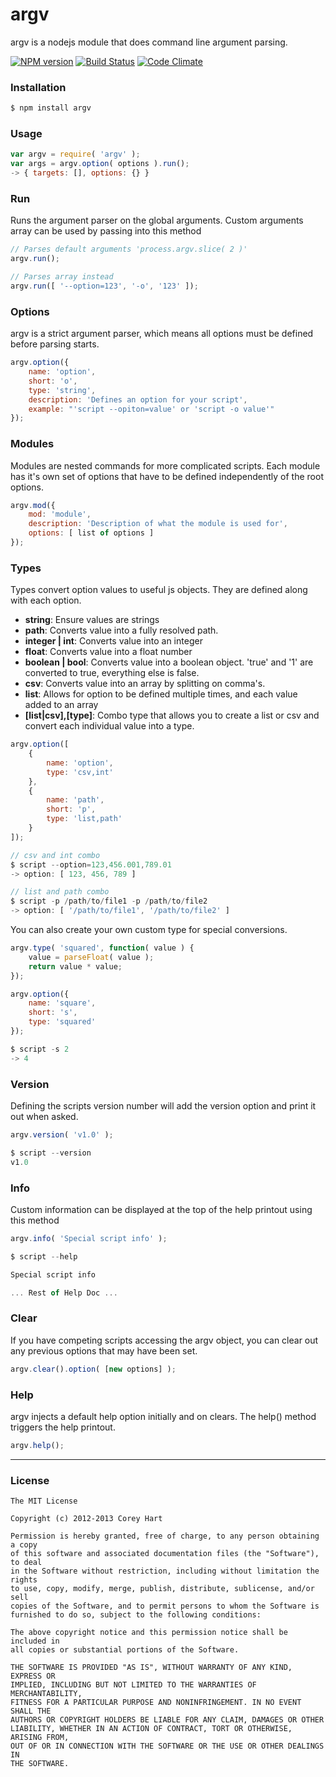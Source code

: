 # argv

argv is a nodejs module that does command line argument parsing.  
  
[![NPM version](https://badge.fury.io/js/argv.png)](http://badge.fury.io/js/argv)
[![Build Status](https://travis-ci.org/codenothing/argv.png?branch=master)](https://travis-ci.org/codenothing/argv)
[![Code Climate](https://codeclimate.com/github/codenothing/argv.png)](https://codeclimate.com/github/codenothing/argv)

### Installation

```bash
$ npm install argv
```


### Usage

```js
var argv = require( 'argv' );
var args = argv.option( options ).run();
-> { targets: [], options: {} }
```


### Run

Runs the argument parser on the global arguments. Custom arguments array can be used by passing into this method

```js
// Parses default arguments 'process.argv.slice( 2 )'
argv.run();

// Parses array instead
argv.run([ '--option=123', '-o', '123' ]);
```


### Options

argv is a strict argument parser, which means all options must be defined before parsing starts.

```js
argv.option({
	name: 'option',
	short: 'o',
	type: 'string',
	description: 'Defines an option for your script',
	example: "'script --opiton=value' or 'script -o value'"
});
```


### Modules

Modules are nested commands for more complicated scripts. Each module has it's own set of options that
have to be defined independently of the root options.

```js
argv.mod({
	mod: 'module',
	description: 'Description of what the module is used for',
	options: [ list of options ]
});
```


### Types

Types convert option values to useful js objects. They are defined along with each option.

* **string**: Ensure values are strings
* **path**: Converts value into a fully resolved path.
* **integer | int**: Converts value into an integer
* **float**: Converts value into a float number
* **boolean | bool**: Converts value into a boolean object. 'true' and '1' are converted to true, everything else is false.
* **csv**: Converts value into an array by splitting on comma's.
* **list**: Allows for option to be defined multiple times, and each value added to an array
* **[list|csv],[type]**: Combo type that allows you to create a list or csv and convert each individual value into a type.

```js
argv.option([
	{
		name: 'option',
		type: 'csv,int'
	},
	{
		name: 'path',
		short: 'p',
		type: 'list,path'
	}
]);

// csv and int combo
$ script --option=123,456.001,789.01
-> option: [ 123, 456, 789 ]

// list and path combo
$ script -p /path/to/file1 -p /path/to/file2
-> option: [ '/path/to/file1', '/path/to/file2' ]
```

You can also create your own custom type for special conversions.

```js
argv.type( 'squared', function( value ) {
	value = parseFloat( value );
	return value * value;
});

argv.option({
	name: 'square',
	short: 's',
	type: 'squared'
});

$ script -s 2
-> 4
```


### Version

Defining the scripts version number will add the version option and print it out when asked.

```js
argv.version( 'v1.0' );

$ script --version
v1.0

```


### Info

Custom information can be displayed at the top of the help printout using this method

```js
argv.info( 'Special script info' );

$ script --help

Special script info

... Rest of Help Doc ...
```


### Clear

If you have competing scripts accessing the argv object, you can clear out any previous options that may have been set.

```js
argv.clear().option( [new options] );
```


### Help

argv injects a default help option initially and on clears. The help() method triggers the help printout.

```js
argv.help();
```

----
### License

```
The MIT License

Copyright (c) 2012-2013 Corey Hart

Permission is hereby granted, free of charge, to any person obtaining a copy
of this software and associated documentation files (the "Software"), to deal
in the Software without restriction, including without limitation the rights
to use, copy, modify, merge, publish, distribute, sublicense, and/or sell
copies of the Software, and to permit persons to whom the Software is
furnished to do so, subject to the following conditions:

The above copyright notice and this permission notice shall be included in
all copies or substantial portions of the Software.

THE SOFTWARE IS PROVIDED "AS IS", WITHOUT WARRANTY OF ANY KIND, EXPRESS OR
IMPLIED, INCLUDING BUT NOT LIMITED TO THE WARRANTIES OF MERCHANTABILITY,
FITNESS FOR A PARTICULAR PURPOSE AND NONINFRINGEMENT. IN NO EVENT SHALL THE
AUTHORS OR COPYRIGHT HOLDERS BE LIABLE FOR ANY CLAIM, DAMAGES OR OTHER
LIABILITY, WHETHER IN AN ACTION OF CONTRACT, TORT OR OTHERWISE, ARISING FROM,
OUT OF OR IN CONNECTION WITH THE SOFTWARE OR THE USE OR OTHER DEALINGS IN
THE SOFTWARE.
```

